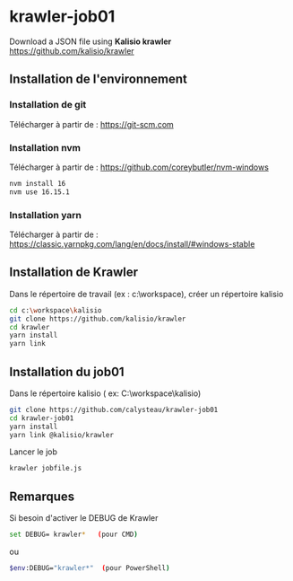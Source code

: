 # krawler-job01

Download a JSON file using __Kalisio krawler__ https://github.com/kalisio/krawler

## Installation de l'environnement

### Installation de git
Télécharger à partir de : https://git-scm.com

### Installation nvm
Télécharger à partir de : https://github.com/coreybutler/nvm-windows

```bash
nvm install 16
nvm use 16.15.1
```

### Installation yarn
Télécharger à partir de : https://classic.yarnpkg.com/lang/en/docs/install/#windows-stable

## Installation de Krawler
Dans le répertoire de travail (ex : c:\workspace), créer un répertoire kalisio

```bash
cd c:\workspace\kalisio
git clone https://github.com/kalisio/krawler
cd krawler
yarn install
yarn link
```

## Installation du job01
Dans le répertoire kalisio ( ex: C:\workspace\kalisio)

```bash
git clone https://github.com/calysteau/krawler-job01
cd krawler-job01
yarn install
yarn link @kalisio/krawler
```

Lancer le job
```bash
krawler jobfile.js
```

## Remarques

Si besoin d'activer le DEBUG de Krawler

```bash
set DEBUG= krawler*   (pour CMD)
```
ou 
```bash
$env:DEBUG="krawler*"  (pour PowerShell)
```
